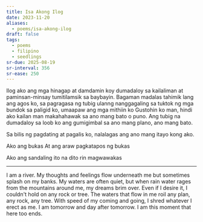 ```yaml
---
title: Isa Akong Ilog
date: 2023-11-20
aliases:
  - poems/isa-akong-ilog
draft: false
tags:
  - poems
  - filipino
  - seedlings
sr-due: 2025-08-19
sr-interval: 356
sr-ease: 250
---
```

Ilog ako
ang mga hinagap at damdamin koy dumadaloy sa kailaliman at paminsan-minsay tumitilamsik sa baybayin.
Bagaman madalas tahimik lang ang agos ko, sa pagragasa ng tubig ulanng nanggagaling sa tuktok ng mga bundok sa paligid ko, umaapaw ang mga mithiin ko
Gustohin ko man, hindi ako kailan man makahahawak sa ano mang bato o puno.
Ang tubig na dumadaloy sa loob ko ang gumigimbal sa ano mang plano, ano mang bato.

Sa bilis ng pagdating at pagalis ko, nalalagas ang ano mang itayo kong ako.

Ako ang bukas
At ang araw pagkatapos ng bukas

Ako ang sandaling ito na dito rin magwawakas

***
I am a river. My thoughts and feelings flow underneath me but sometimes splash on my banks. My waters are often quiet, but when rain water rages from the mountains around me, my dreams brim over. Even if I desire it, I couldn't hold on any rock or tree. The waters that flow in me roil any plan, any rock, any tree. With speed of my coming and going, I shred whatever I erect as me. I am tomorrow and day after tomorrow. I am this moment that here too ends.
